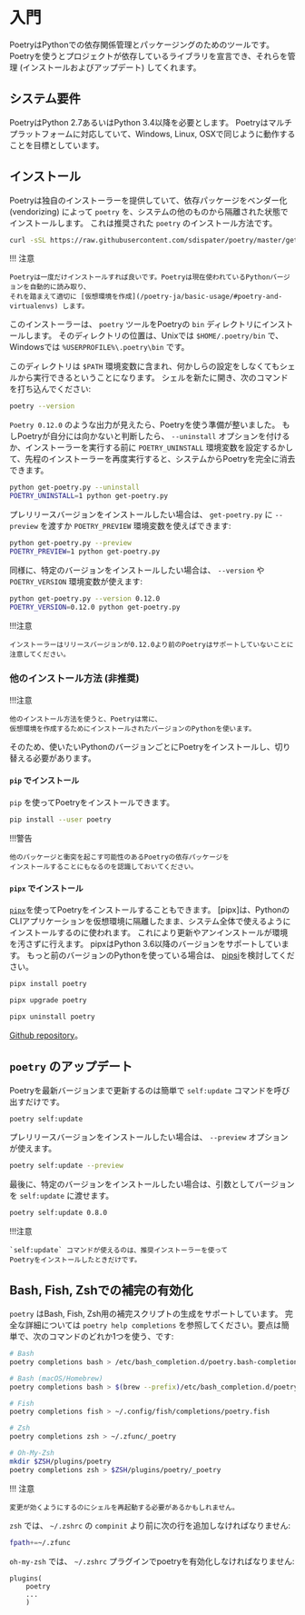 # 入門

PoetryはPythonでの依存関係管理とパッケージングのためのツールです。
Poetryを使うとプロジェクトが依存しているライブラリを宣言でき、それらを管理 (インストールおよびアップデート) してくれます。


## システム要件

PoetryはPython 2.7あるいはPython 3.4以降を必要とします。
Poetryはマルチプラットフォームに対応していて、Windows, Linux, OSXで同じように動作することを目標としています。


## インストール

Poetryは独自のインストーラーを提供していて、依存パッケージをベンダー化 (vendorizing) によって `poetry`
を、システムの他のものから隔離された状態でインストールします。
これは推奨された `poetry` のインストール方法です。

```bash
curl -sSL https://raw.githubusercontent.com/sdispater/poetry/master/get-poetry.py | python
```

!!! 注意

    Poetryは一度だけインストールすれば良いです。Poetryは現在使われているPythonバージョンを自動的に読み取り、
    それを踏まえて適切に [仮想環境を作成](/poetry-ja/basic-usage/#poetry-and-virtualenvs) します。

このインストーラーは、 `poetry` ツールをPoetryの `bin` ディレクトリにインストールします。
そのディレクトリの位置は、Unixでは `$HOME/.poetry/bin` で、Windowsでは
`%USERPROFILE%\.poetry\bin` です。

このディレクトリは `$PATH` 環境変数に含まれ、何かしらの設定をしなくてもシェルから実行できるということになります。
シェルを新たに開き、次のコマンドを打ち込んでください:

```bash
poetry --version
```

`Poetry 0.12.0` のような出力が見えたら、Poetryを使う準備が整いました。
もしPoetryが自分には向かないと判断したら、 `--uninstall` オプションを付けるか、インストーラーを実行する前に
`POETRY_UNINSTALL` 環境変数を設定するかして、先程のインストーラーを再度実行すると、システムからPoetryを完全に消去できます。

```bash
python get-poetry.py --uninstall
POETRY_UNINSTALL=1 python get-poetry.py
```

プレリリースバージョンをインストールしたい場合は、 `get-poetry.py` に `--preview` を渡すか
`POETRY_PREVIEW` 環境変数を使えばできます:

```bash
python get-poetry.py --preview
POETRY_PREVIEW=1 python get-poetry.py
```

同様に、特定のバージョンをインストールしたい場合は、 `--version` や `POETRY_VERSION` 環境変数が使えます:

```bash
python get-poetry.py --version 0.12.0
POETRY_VERSION=0.12.0 python get-poetry.py
```

!!!注意

    インストーラーはリリースバージョンが0.12.0より前のPoetryはサポートしていないことに注意してください。

### 他のインストール方法 (非推奨)

!!!注意

    他のインストール方法を使うと、Poetryは常に、
    仮想環境を作成するためにインストールされたバージョンのPythonを使います。

そのため、使いたいPythonのバージョンごとにPoetryをインストールし、切り替える必要があります。

#### `pip` でインストール

`pip` を使ってPoetryをインストールできます。

```bash
pip install --user poetry
```

!!!警告

    他のパッケージと衝突を起こす可能性のあるPoetryの依存パッケージを
    インストールすることにもなるのを認識しておいてください。

#### `pipx` でインストール

[`pipx`](https://github.com/cs01/pipx)を使ってPoetryをインストールすることもできます。
[pipx]は、PythonのCLIアプリケーションを仮想環境に隔離したまま、システム全体で使えるようにインストールするのに使われます。
これにより更新やアンインストールが環境を汚さずに行えます。
pipxはPython 3.6以降のバージョンをサポートしています。
もっと前のバージョンのPythonを使っている場合は、
[pipsi](https://github.com/mitsuhiko/pipsi)を検討してください。

```bash
pipx install poetry
```

```bash
pipx upgrade poetry
```

```bash
pipx uninstall poetry
```

[Github repository](https://github.com/cs01/pipx)。


## `poetry` のアップデート

Poetryを最新バージョンまで更新するのは簡単で `self:update` コマンドを呼び出すだけです。

```bash
poetry self:update
```

プレリリースバージョンをインストールしたい場合は、 `--preview` オプションが使えます。

```bash
poetry self:update --preview
```

最後に、特定のバージョンをインストールしたい場合は、引数としてバージョンを `self:update` に渡せます。

```bash
poetry self:update 0.8.0
```

!!!注意

    `self:update` コマンドが使えるのは、推奨インストーラーを使って
    Poetryをインストールしたときだけです。


## Bash, Fish, Zshでの補完の有効化

`poetry` はBash, Fish, Zsh用の補完スクリプトの生成をサポートしています。
完全な詳細については `poetry help completions` を参照してください。要点は簡単で、次のコマンドのどれか1つを使う、です:


```bash
# Bash
poetry completions bash > /etc/bash_completion.d/poetry.bash-completion

# Bash (macOS/Homebrew)
poetry completions bash > $(brew --prefix)/etc/bash_completion.d/poetry.bash-completion

# Fish
poetry completions fish > ~/.config/fish/completions/poetry.fish

# Zsh
poetry completions zsh > ~/.zfunc/_poetry

# Oh-My-Zsh
mkdir $ZSH/plugins/poetry
poetry completions zsh > $ZSH/plugins/poetry/_poetry

```

!!! 注意

    変更が効くようにするのにシェルを再起動する必要があるかもしれません。

`zsh` では、 `~/.zshrc` の `compinit` より前に次の行を追加しなければなりません:

```bash
fpath+=~/.zfunc
```

`oh-my-zsh` では、 `~/.zshrc` プラグインでpoetryを有効化しなければなりません:

```
plugins(
	poetry
	...
	)
```
